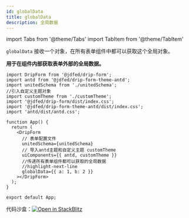 ```yaml
---
id: globalData
title: globalData
description: 全局数据
---
```


import Tabs from '@theme/Tabs'
import TabItem from '@theme/TabItem'

`globalData` 接收一个对象，在所有表单组件中都可以获取这个全局对象。

**用于在组件内部获取表单外部的全局数据。**

```tsx title=App.tsx
import DripForm from '@jdfed/drip-form';
import antd from '@jdfed/drip-form-theme-antd';
import unitedSchema from './unitedSchema';
//引入自定义主题对象
import customTheme from './customTheme';
import '@jdfed/drip-form/dist/index.css';
import '@jdfed/drip-form-theme-antd/dist/index.css';
import 'antd/dist/antd.css';

function App() {
  return (
    <DripForm
      // 表单配置文件
      unitedSchema={unitedSchema}
      // 导入antd主题和自定义主题 customTheme
      uiComponents={{ antd, customTheme }}
      //传递所有表单组件都可以获取的全局数据
      //highlight-next-line
      globalData={{ a: 1, b: 2 }}
    ></DripForm>
  );
}

export default App;

```

代码沙盒：[![Open in StackBlitz](https://developer.stackblitz.com/img/open_in_stackblitz.svg)](https://stackblitz.com/edit/drip-form-mmcr9i?file=src/App.tsx)